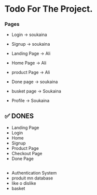 # Todo For The Project.

### Pages
* Login -> soukaina
* Signup -> soukaina
* Landing Page -> Ali
* Home Page -> Ali
* product Page -> Ali
* Done page -> soukaina
* busket page -> Soukaina

* Profile -> Soukaina





## ✅ DONES
* Landing Page
* Login
* Home
* Signup
* Product Page
* Checkout Page
* Done Page




## 
* Authentication System
* produit mn database 
* like o dislike
* basket 

